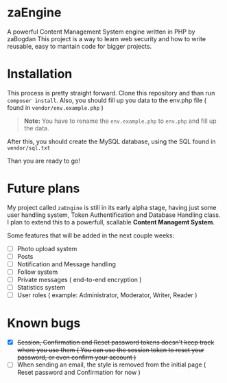 # zaEngine
A powerful Content Management System engine written in PHP by zaBogdan
This project is a way to learn web security and how to write reusable, easy to mantain code for bigger projects. 

# Installation
This process is pretty straight forward. Clone this repository and than run `composer install`. Also, you should fill up you data to the env.php file ( found in `vendor/env.example.php` ) 

> **Note:** You have to rename the `env.example.php` to `env.php` and fill up the data.

After this, you should create the MySQL database, using the SQL found in `vendor/sql.txt` 

Than you are ready to go!

# Future plans

My project called `zaEngine` is still in its early alpha stage, having just some user handling system, Token Authentification and Database Handling class. I plan to extend this to a powerfull, scallable **Content Managemt System**.

Some features that will be added in the next couple weeks:
- [ ] Photo upload system
- [ ] Posts 
- [ ] Notification and Message handling
- [ ] Follow system
- [ ] Private messages ( end-to-end encryption )
- [ ] Statistics system 
- [ ] User roles ( example: Administrator, Moderator, Writer, Reader )

# Known bugs
- [x] ~~Session, Confirmation and Reset password tokens doesn't keep track where you use them ( You can use the session token to reset your password, or even confirm your account )~~ 
- [ ] When sending an email, the style is removed from the initial page ( Reset password and Confirmation for now )
